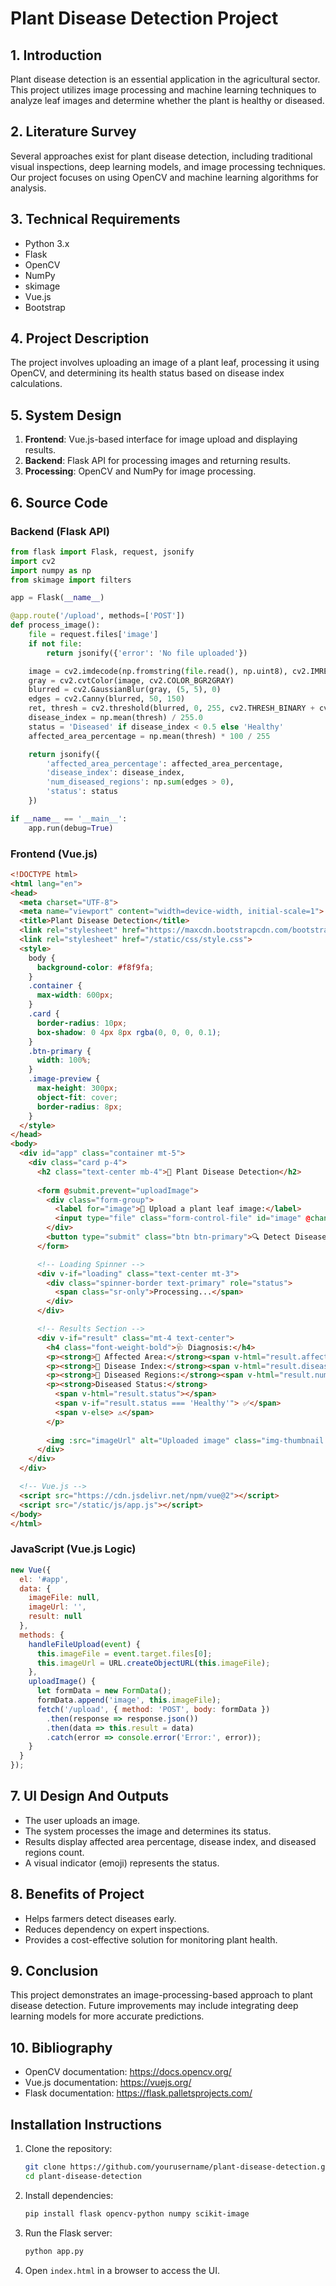 # Plant Disease Detection Project

## 1. Introduction
Plant disease detection is an essential application in the agricultural sector. This project utilizes image processing and machine learning techniques to analyze leaf images and determine whether the plant is healthy or diseased.

## 2. Literature Survey
Several approaches exist for plant disease detection, including traditional visual inspections, deep learning models, and image processing techniques. Our project focuses on using OpenCV and machine learning algorithms for analysis.

## 3. Technical Requirements
- Python 3.x
- Flask
- OpenCV
- NumPy
- skimage
- Vue.js
- Bootstrap

## 4. Project Description
The project involves uploading an image of a plant leaf, processing it using OpenCV, and determining its health status based on disease index calculations.

## 5. System Design
1. **Frontend**: Vue.js-based interface for image upload and displaying results.
2. **Backend**: Flask API for processing images and returning results.
3. **Processing**: OpenCV and NumPy for image processing.

## 6. Source Code

### Backend (Flask API)
```python
from flask import Flask, request, jsonify
import cv2
import numpy as np
from skimage import filters

app = Flask(__name__)

@app.route('/upload', methods=['POST'])
def process_image():
    file = request.files['image']
    if not file:
        return jsonify({'error': 'No file uploaded'})

    image = cv2.imdecode(np.fromstring(file.read(), np.uint8), cv2.IMREAD_COLOR)
    gray = cv2.cvtColor(image, cv2.COLOR_BGR2GRAY)
    blurred = cv2.GaussianBlur(gray, (5, 5), 0)
    edges = cv2.Canny(blurred, 50, 150)
    ret, thresh = cv2.threshold(blurred, 0, 255, cv2.THRESH_BINARY + cv2.THRESH_OTSU)
    disease_index = np.mean(thresh) / 255.0
    status = 'Diseased' if disease_index < 0.5 else 'Healthy'
    affected_area_percentage = np.mean(thresh) * 100 / 255

    return jsonify({
        'affected_area_percentage': affected_area_percentage,
        'disease_index': disease_index,
        'num_diseased_regions': np.sum(edges > 0),
        'status': status
    })

if __name__ == '__main__':
    app.run(debug=True)
```

### Frontend (Vue.js)
```html
<!DOCTYPE html>
<html lang="en">
<head>
  <meta charset="UTF-8">
  <meta name="viewport" content="width=device-width, initial-scale=1">
  <title>Plant Disease Detection</title>
  <link rel="stylesheet" href="https://maxcdn.bootstrapcdn.com/bootstrap/4.0.0/css/bootstrap.min.css">
  <link rel="stylesheet" href="/static/css/style.css">
  <style>
    body {
      background-color: #f8f9fa;
    }
    .container {
      max-width: 600px;
    }
    .card {
      border-radius: 10px;
      box-shadow: 0 4px 8px rgba(0, 0, 0, 0.1);
    }
    .btn-primary {
      width: 100%;
    }
    .image-preview {
      max-height: 300px;
      object-fit: cover;
      border-radius: 8px;
    }
  </style>
</head>
<body>
  <div id="app" class="container mt-5">
    <div class="card p-4">
      <h2 class="text-center mb-4">🌱 Plant Disease Detection</h2>
      
      <form @submit.prevent="uploadImage">
        <div class="form-group">
          <label for="image">📸 Upload a plant leaf image:</label>
          <input type="file" class="form-control-file" id="image" @change="handleFileUpload">
        </div>
        <button type="submit" class="btn btn-primary">🔍 Detect Disease</button>
      </form>

      <!-- Loading Spinner -->
      <div v-if="loading" class="text-center mt-3">
        <div class="spinner-border text-primary" role="status">
          <span class="sr-only">Processing...</span>
        </div>
      </div>

      <!-- Results Section -->
      <div v-if="result" class="mt-4 text-center">
        <h4 class="font-weight-bold">🩺 Diagnosis:</h4>
        <p><strong>🌿 Affected Area:</strong><span v-html="result.affected_area_percentage.toFixed(2)"></span></p>
        <p><strong>🧬 Disease Index:</strong><span v-html="result.disease_index.toFixed(4)"></span></p>
        <p><strong>🦠 Diseased Regions:</strong><span v-html="result.num_diseased_regions"></span></p>
        <p><strong>Diseased Status:</strong> 
          <span v-html="result.status"></span>
          <span v-if="result.status === 'Healthy'"> ✅</span>
          <span v-else> ⚠️</span>
        </p>
 
        <img :src="imageUrl" alt="Uploaded image" class="img-thumbnail image-preview mt-3" v-if="imageUrl">
      </div>
    </div>
  </div>

  <!-- Vue.js -->
  <script src="https://cdn.jsdelivr.net/npm/vue@2"></script>
  <script src="/static/js/app.js"></script>
</body>
</html>

```

### JavaScript (Vue.js Logic)
```javascript
new Vue({
  el: '#app',
  data: {
    imageFile: null,
    imageUrl: '',
    result: null
  },
  methods: {
    handleFileUpload(event) {
      this.imageFile = event.target.files[0];
      this.imageUrl = URL.createObjectURL(this.imageFile);
    },
    uploadImage() {
      let formData = new FormData();
      formData.append('image', this.imageFile);
      fetch('/upload', { method: 'POST', body: formData })
        .then(response => response.json())
        .then(data => this.result = data)
        .catch(error => console.error('Error:', error));
    }
  }
});
```

## 7. UI Design And Outputs
- The user uploads an image.
- The system processes the image and determines its status.
- Results display affected area percentage, disease index, and diseased regions count.
- A visual indicator (emoji) represents the status.

## 8. Benefits of Project
- Helps farmers detect diseases early.
- Reduces dependency on expert inspections.
- Provides a cost-effective solution for monitoring plant health.

## 9. Conclusion
This project demonstrates an image-processing-based approach to plant disease detection. Future improvements may include integrating deep learning models for more accurate predictions.

## 10. Bibliography
- OpenCV documentation: https://docs.opencv.org/
- Vue.js documentation: https://vuejs.org/
- Flask documentation: https://flask.palletsprojects.com/

## Installation Instructions
1. Clone the repository:
   ```bash
   git clone https://github.com/yourusername/plant-disease-detection.git
   cd plant-disease-detection
   ```
2. Install dependencies:
   ```bash
   pip install flask opencv-python numpy scikit-image
   ```
3. Run the Flask server:
   ```bash
   python app.py
   ```
4. Open `index.html` in a browser to access the UI.

